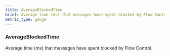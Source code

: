 ```yaml
---
title: AverageBlockedTime
brief: Average time (ms) that messages have spent blocked by Flow Control.
metric_type: gauge
---
```

### AverageBlockedTime

Average time (ms) that messages have spent blocked by Flow Control.
